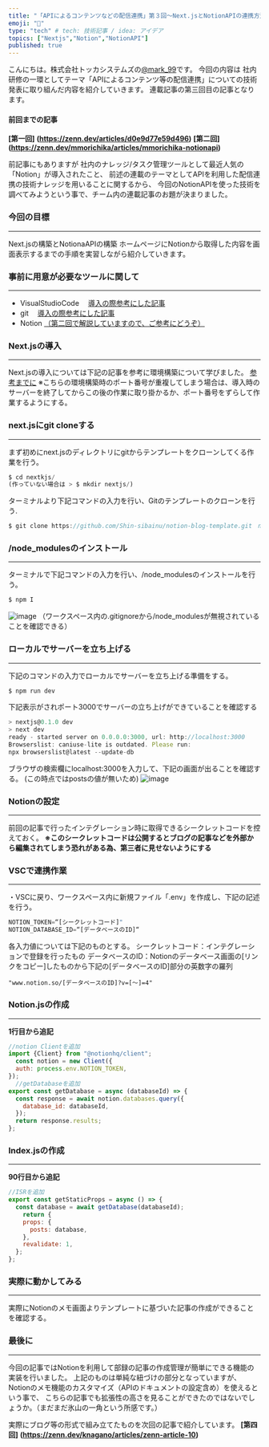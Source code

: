 ```yaml
---
title: "「APIによるコンテンツなどの配信連携」第３回～Next.jsとNotionAPIの連携方法について～"
emoji: "🐥"
type: "tech" # tech: 技術記事 / idea: アイデア
topics: ["Nextjs","Notion","NotionAPI"]
published: true
---
```

こんにちは。株式会社トッカシステムズの[@mark_99](https://zenn.dev/mark_99)です。
今回の内容は
社内研修の一環としてテーマ「APIによるコンテンツ等の配信連携」についての技術発表に取り組んだ内容を紹介していきます。
連載記事の第三回目の記事となります。
#### 前回までの記事
**[第一回]**
**(https://zenn.dev/articles/d0e9d77e59d496)**
**[第二回]**
**(https://zenn.dev/mmorichika/articles/mmorichika-notionapi)**

前記事にもありますが
社内のナレッジ/タスク管理ツールとして最近人気の「Notion」が導入されたこと、
前述の連載のテーマとしてAPIを利用した配信連携の技術ナレッジを用いることに関するから、
今回のNotionAPIを使った技術を調べてみようという事で、チーム内の連載記事のお題が決まりました。

### 今回の目標
-----
Next.jsの構築とNotionaAPIの構築
ホームページにNotionから取得した内容を画面表示するまでの手順を実習しながら紹介していきます。

### 事前に用意が必要なツールに関して
-----
- VisualStudioCode 
　[導入の際参考にした記事](https://zenn.dev/protoout/articles/39-visual-studio-code)
- git 
　[導入の際参考にした記事](https://zenn.dev/longbridge/articles/5d11bd51665dac)
- Notion
[（第二回で解説していますので、ご参考にどうぞ）](https://zenn.dev/mmorichika/articles/mmorichika-notionapi)

### Next.jsの導入
-----
Next.jsの導入については下記の記事を参考に環境構築について学びました。
[参考までに](https://zenn.dev/knagano/articles/zenn-article-1)
※こちらの環境構築時のポート番号が重複してしまう場合は、導入時のサーバーを終了してからこの後の作業に取り掛かるか、ポート番号をずらして作業するようにする。

### next.jsにgit cloneする
-----
まず初めにnext.jsのディレクトリにgitからテンプレートをクローンしてくる作業を行う。
```js
$ cd nextkjs/
(作っていない場合は > $ mkdir nextjs/)
```
ターミナルより下記コマンドの入力を行い、Gitのテンプレートのクローンを行う.
```js
$ git clone https://github.com/Shin-sibainu/notion-blog-template.git　notion-blog-ts
```

### /node_modulesのインストール
-----
ターミナルで下記コマンドの入力を行い、/node_modulesのインストールを行う。
```js
$ npm I
```
![image](https://image.png)
（ワークスペース内の.gitignoreから/node_modulesが無視されていることを確認できる）

### ローカルでサーバーを立ち上げる
-----
下記のコマンドの入力でローカルでサーバーを立ち上げる準備をする。
```js
$ npm run dev
```
下記表示がされポート3000でサーバーの立ち上げができていることを確認する
```js
> nextjs@0.1.0 dev
> next dev
ready - started server on 0.0.0.0:3000, url: http://localhost:3000
Browserslist: caniuse-lite is outdated. Please run:
npx browserslist@latest --update-db
```
ブラウザの検索欄にlocalhost:3000を入力して、下記の画面が出ることを確認する。
(この時点ではpostsの値が無いため)
![image](https://image.png)

### Notionの設定
-----
前回の記事で行ったインテグレーション時に取得できるシークレットコードを控えておく。
**※このシークレットコードは公開するとブログの記事などを外部から編集されてしまう恐れがある為、第三者に見せないようにする**

### VSCで連携作業
-----
・VSCに戻り、ワークスペース内に新規ファイル「.env」を作成し、下記の記述を行う。
```js
NOTION_TOKEN=“[シークレットコード]"
NOTION_DATABASE_ID=“[データベースのID]“
```
各入力値については下記のものとする。
シークレットコード：インテグレーションで登録を行ったもの
データベースのID：Notionのデータベース画面の[リンクをコピー]したものから下記の[データベースのID]部分の英数字の羅列
```
"www.notion.so/[データベースのID]?v=[～]=4"
```

### Notion.jsの作成
-----
**1行目から追記**
```js:Notion.js
//notion Clientを追加
import {Client} from "@notionhq/client";
  const notion = new Client({
  auth: process.env.NOTION_TOKEN,
});
  //getDatabaseを追加
export const getDatabase = async (databaseId) => {
  const response = await notion.databases.query({
    database_id: databaseId,
  });
  return response.results;
};
```

### Index.jsの作成
-----
**90行目から追記**
```js:Index.js
//ISRを追加
export const getStaticProps = async () => {
  const database = await getDatabase(databaseId);
    return {
    props: {
      posts: database,
    },
    revalidate: 1,
  };
};
```

### 実際に動かしてみる
-----
実際にNotionのメモ画面よりテンプレートに基づいた記事の作成ができることを確認する。


### 最後に
-----
今回の記事ではNotionを利用して部録の記事の作成管理が簡単にできる機能の実装を行いました。
上記のものは単純な紐づけの部分となっていますが、Notionのメモ機能のカスタマイズ（APIのドキュメントの設定含め）を使えるという事で、
こちらの記事でも拡張性の高さを見ることができたのではないでしょうか。（まだまだ氷山の一角という所感です。）

実際にブログ等の形式で組み立てたものを次回の記事で紹介しています。
**[第四回]**
**(https://zenn.dev/knagano/articles/zenn-article-10)**
